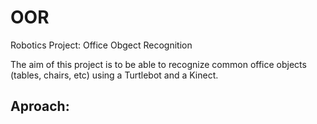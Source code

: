 OOR
===

Robotics Project: Office Obgect Recognition

The aim of this project is to be able to recognize common office objects (tables, chairs, etc) using a Turtlebot and a Kinect.

Aproach:
--------


